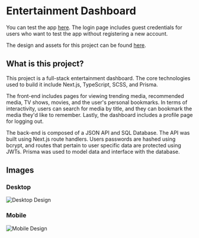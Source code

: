 # Entertainment Dashboard

You can test the app [here](https://entertainment.abojo.dev). The login page includes guest credentials for users who want to test the app without registering a new account.

The design and assets for this project can be found [here](https://www.frontendmentor.io/challenges/entertainment-web-app-J-UhgAW1X).

## What is this project?

This project is a full-stack entertainment dashboard. The core technologies used to build it include Next.js, TypeScript, SCSS, and Prisma.

The front-end includes pages for viewing trending media, recommended media, TV shows, movies, and the user's personal bookmarks. In terms of interactivity, users can search for media by title, and they can bookmark the media they'd like to remember. Lastly, the dashboard includes a profile page for logging out.

The back-end is composed of a JSON API and SQL Database. The API was built using Next.js route handlers. Users passwords are hashed using bcrypt, and routes that pertain to user specific data are protected using JWTs. Prisma was used to model data and interface with the database.

## Images

### Desktop

![Desktop Design](https://i.imgur.com/5ZjRwKA.png)

### Mobile

![Mobile Design](https://i.imgur.com/Fg8YNea.png)
